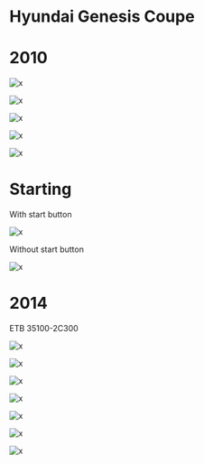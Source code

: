# Hyundai Genesis Coupe

# 2010

![x](OEM-Docs/Hyundai/2010-coupe-2.0-1.png)

![x](OEM-Docs/Hyundai/2010-coupe-2.0-2.png)

![x](OEM-Docs/Hyundai/2010-coupe-2.0-3.png)

![x](OEM-Docs/Hyundai/2010-coupe-2.0-4.png)

![x](OEM-Docs/Hyundai/2010-coupe-2.0-5.png)

# Starting

With start button

![x](OEM-Docs/Hyundai/2013-start-couple-at-with-button.png)

Without start button

![x](OEM-Docs/Hyundai/2013-start-couple-at-without-button.png)

# 2014

ETB 35100-2C300

![x](OEM-Docs/Hyundai/2014-coupe-2.0.png)

![x](OEM-Docs/Hyundai/2014-coupe-2.0-1.png)

![x](OEM-Docs/Hyundai/2014-coupe-2.0-2.png)

![x](OEM-Docs/Hyundai/2014-coupe-2.0-3.png)

![x](OEM-Docs/Hyundai/2014-coupe-2.0-4.png)

![x](OEM-Docs/Hyundai/2014-coupe-2.0-5.png)

![x](OEM-Docs/Hyundai/2014-coupe-2.0-6.png)
